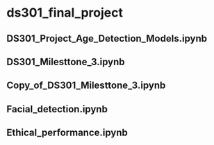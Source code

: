 # ds301_final_project

## DS301_Project_Age_Detection_Models.ipynb

## DS301_Milesttone_3.ipynb

## Copy_of_DS301_Milesttone_3.ipynb

## Facial_detection.ipynb

## Ethical_performance.ipynb
